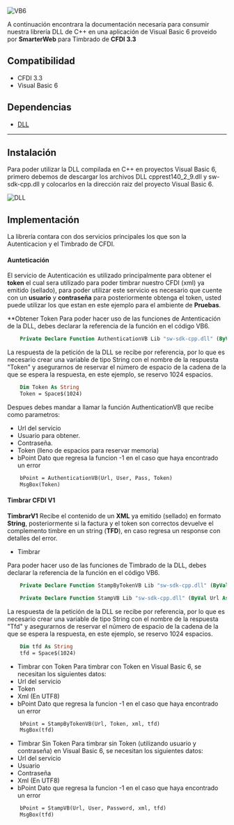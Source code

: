 
![VB6](http://findicons.com/files/icons/1803/msdn/128/ms_visual_studio.png)

A continuación encontrara la documentación necesaria para consumir nuestra librería DLL de C++ en una aplicación de Visual Basic 6 proveido por **SmarterWeb** para Timbrado de **CFDI 3.3**

Compatibilidad
-------------
* CFDI 3.3
* Visual Basic 6

Dependencias
------------
* [DLL](http://restsharp.org/)

----------------
Instalaci&oacute;n
---------
Para poder utilizar la DLL compilada en C++ en proyectos Visual Basic 6, primero debemos de descargar los archivos DLL cpprest140_2_9.dll y sw-sdk-cpp.dll y colocarlos en la dirección raiz del proyecto Visual Basic 6.

![DLL](http://url/to/img.png)

Implementaci&oacute;n
---------
La librería contara con dos servicios principales los que son la Autenticacion y el Timbrado de CFDI.

#### Aunteticaci&oacute;n #####
El servicio de Autenticación es utilizado principalmente para obtener el **token** el cual sera utilizado para poder timbrar nuestro CFDI (xml) ya emitido (sellado), para poder utilizar este servicio es necesario que cuente con un **usuario** y **contraseña** para posteriormente obtenga el token, usted puede utilizar los que estan en este ejemplo para el ambiente de **Pruebas**.

**Obtener Token
Para poder hacer uso de las funciones de Antenticación de la DLL, debes declarar la referencia de la función en el código VB6.

```vb
    Private Declare Function AuthenticationVB Lib "sw-sdk-cpp.dll" (ByVal Url As String, ByVal User As String, ByVal Pass As String, ByVal Token As String) As Long
```
La respuesta de la petición de la DLL se recibe por referencia, por lo que es necesario crear una variable de tipo String con el nombre de la respuesta "Token" y asegurarnos de reservar el número de espacio de la cadena de la que se espera la respuesta, en este ejemplo, se reservo 1024 espacios.

```vb
    Dim Token As String
    Token = Space$(1024)
```
Despues debes mandar a llamar la función AuthenticationVB que recibe como parametros:

* Url del servicio
* Usuario para obtener.
* Contraseña.
* Token (lleno de espacios para reservar memoria)
* bPoint Dato que regresa la funcion -1 en el caso que haya encontrado un error

```vb
    bPoint = AuthenticationVB(Url, User, Pass, Token)
    MsgBox(Token)
```

#### Timbrar CFDI V1 #####
**TimbrarV1** Recibe el contenido de un **XML** ya emitido (sellado) en formato **String**,    posteriormente si la factura y el token son correctos devuelve el complemento timbre en un string (**TFD**), en caso regresa un response con detalles del error.

* Timbrar

Para poder hacer uso de las funciones de Timbrado de la DLL, debes declarar la referencia de la función en el código VB6.
```vb
    Private Declare Function StampByTokenVB Lib "sw-sdk-cpp.dll" (ByVal Url As String, ByVal Token As String, ByVal xml As String, ByVal tfd As String) As Long

    Private Declare Function StampVB Lib "sw-sdk-cpp.dll" (ByVal Url As String, ByVal User As String, ByVal Pass As String, ByVal xml As String, ByVal tfd As String) As Long

```
La respuesta de la petición de la DLL se recibe por referencia, por lo que es necesario crear una variable de tipo String con el nombre de la respuesta "Tfd" y asegurarnos de reservar el número de espacio de la cadena de la que se espera la respuesta, en este ejemplo, se reservo 1024 espacios.
```vb
    Dim tfd As String
    tfd = Space$(1024)
```
* Timbrar con Token
Para timbrar con Token en Visual Basic 6, se necesitan los siguientes datos:
* Url del servicio
* Token
* Xml (En UTF8)
* bPoint Dato que regresa la funcion -1 en el caso que haya encontrado un error

```vb
    bPoint = StampByTokenVB(Url, Token, xml, tfd)
    MsgBox(tfd)
```
* Timbrar Sin Token
Para timbrar sin Token (utilizando usuario y contraseña) en Visual Basic 6, se necesitan los siguientes datos:
* Url del servicio
* Usuario
* Contraseña
* Xml (En UTF8)
* bPoint Dato que regresa la funcion -1 en el caso que haya encontrado un error

```vb
    bPoint = StampVB(Url, User, Password, xml, tfd)
    MsgBox(tfd)
```
